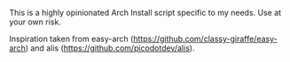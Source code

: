 This is a highly opinionated Arch Install script specific to my needs. Use at your own risk.

Inspiration taken from easy-arch (https://github.com/classy-giraffe/easy-arch) and alis (https://github.com/picodotdev/alis).

